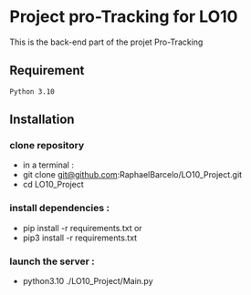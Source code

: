 # Project pro-Tracking for LO10

This is the back-end part of the projet Pro-Tracking

## Requirement

    Python 3.10

## Installation

### clone repository

- in a terminal :
- git clone git@github.com:RaphaelBarcelo/LO10_Project.git
- cd LO10_Project

### install dependencies :

- pip install -r requirements.txt
  or
- pip3 install -r requirements.txt

### launch the server :

- python3.10 ./LO10_Project/Main.py
